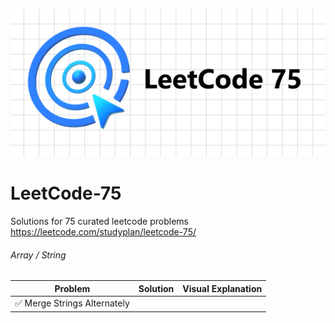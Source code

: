 ![LeetCode 75](https://github.com/shaheershukur/LeetCode-75/blob/main/_/Leetcode_76_Banner.jpg?raw=true)

# LeetCode-75

Solutions for 75 curated leetcode problems <https://leetcode.com/studyplan/leetcode-75/>

###### Array / String

Problem | Solution | Visual Explanation
------------- | ------------- | -------------
:white_check_mark: Merge Strings Alternately |  |
